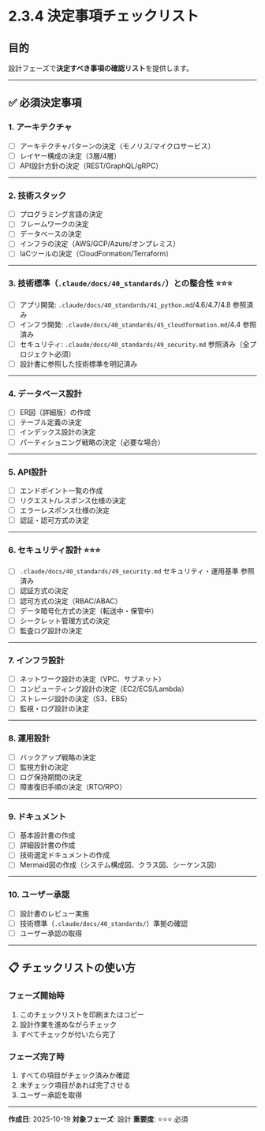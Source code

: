 # 2.3.4 決定事項チェックリスト

## 目的

設計フェーズで**決定すべき事項の確認リスト**を提供します。

---

## ✅ 必須決定事項

### 1. アーキテクチャ

- [ ] アーキテクチャパターンの決定（モノリス/マイクロサービス）
- [ ] レイヤー構成の決定（3層/4層）
- [ ] API設計方針の決定（REST/GraphQL/gRPC）

---

### 2. 技術スタック

- [ ] プログラミング言語の決定
- [ ] フレームワークの決定
- [ ] データベースの決定
- [ ] インフラの決定（AWS/GCP/Azure/オンプレミス）
- [ ] IaCツールの決定（CloudFormation/Terraform）

---

### 3. 技術標準（`.claude/docs/40_standards/`）との整合性 ⭐⭐⭐

- [ ] アプリ開発: `.claude/docs/40_standards/41_python.md`/4.6/4.7/4.8 参照済み
- [ ] インフラ開発: `.claude/docs/40_standards/45_cloudformation.md`/4.4 参照済み
- [ ] セキュリティ: `.claude/docs/40_standards/49_security.md` 参照済み（全プロジェクト必須）
- [ ] 設計書に参照した技術標準を明記済み

---

### 4. データベース設計

- [ ] ER図（詳細版）の作成
- [ ] テーブル定義の決定
- [ ] インデックス設計の決定
- [ ] パーティショニング戦略の決定（必要な場合）

---

### 5. API設計

- [ ] エンドポイント一覧の作成
- [ ] リクエスト/レスポンス仕様の決定
- [ ] エラーレスポンス仕様の決定
- [ ] 認証・認可方式の決定

---

### 6. セキュリティ設計 ⭐⭐⭐

- [ ] `.claude/docs/40_standards/49_security.md` セキュリティ・運用基準 参照済み
- [ ] 認証方式の決定
- [ ] 認可方式の決定（RBAC/ABAC）
- [ ] データ暗号化方式の決定（転送中・保管中）
- [ ] シークレット管理方式の決定
- [ ] 監査ログ設計の決定

---

### 7. インフラ設計

- [ ] ネットワーク設計の決定（VPC、サブネット）
- [ ] コンピューティング設計の決定（EC2/ECS/Lambda）
- [ ] ストレージ設計の決定（S3、EBS）
- [ ] 監視・ログ設計の決定

---

### 8. 運用設計

- [ ] バックアップ戦略の決定
- [ ] 監視方針の決定
- [ ] ログ保持期間の決定
- [ ] 障害復旧手順の決定（RTO/RPO）

---

### 9. ドキュメント

- [ ] 基本設計書の作成
- [ ] 詳細設計書の作成
- [ ] 技術選定ドキュメントの作成
- [ ] Mermaid図の作成（システム構成図、クラス図、シーケンス図）

---

### 10. ユーザー承認

- [ ] 設計書のレビュー実施
- [ ] 技術標準（`.claude/docs/40_standards/`）準拠の確認
- [ ] ユーザー承認の取得

---

## 📋 チェックリストの使い方

### フェーズ開始時

1. このチェックリストを印刷またはコピー
2. 設計作業を進めながらチェック
3. すべてチェックが付いたら完了

### フェーズ完了時

1. すべての項目がチェック済みか確認
2. 未チェック項目があれば完了させる
3. ユーザー承認を取得

---

**作成日**: 2025-10-19
**対象フェーズ**: 設計
**重要度**: ⭐⭐⭐ 必須
